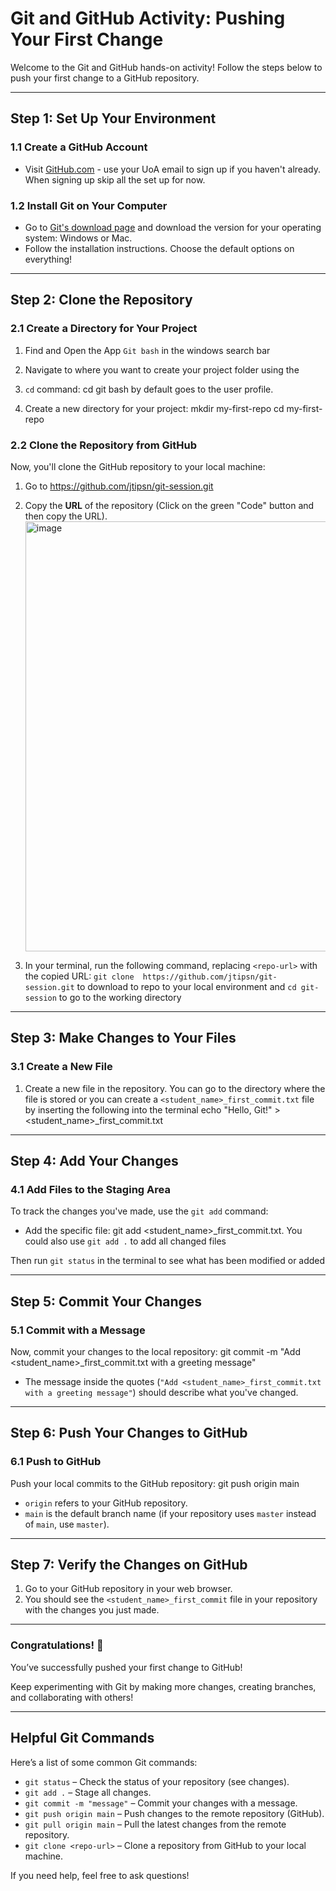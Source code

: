 # Git and GitHub Activity: Pushing Your First Change

Welcome to the Git and GitHub hands-on activity! Follow the steps below to push your first change to a GitHub repository.

---

## Step 1: Set Up Your Environment

### 1.1 Create a GitHub Account
- Visit [GitHub.com](https://github.com) - use your UoA email to sign up if you haven't already.  When signing up skip all the set up for now.   

### 1.2 Install Git on Your Computer
- Go to [Git's download page](https://git-scm.com/downloads) and download the version for your operating system: Windows or Mac.
- Follow the installation instructions.  Choose the default options on everything!

---

## Step 2: Clone the Repository

### 2.1 Create a Directory for Your Project
1. Find and Open the App `Git bash` in the windows search bar
2. Navigate to where you want to create your project folder using the
3. `cd` command: cd <path-to-your-folder> git bash by default goes to the user profile.  

4. Create a new directory for your project:
mkdir my-first-repo cd my-first-repo

### 2.2 Clone the Repository from GitHub
Now, you'll clone the GitHub repository to your local machine:
1. Go to https://github.com/jtipsn/git-session.git
2. Copy the **URL** of the repository (Click on the green "Code" button and then copy the URL).<img width="688" alt="image" src="https://github.com/user-attachments/assets/a03c1110-a642-4fdb-a58e-e75a027a4161" />

3. In your terminal, run the following command, replacing `<repo-url>` with the copied URL:
`git clone  https://github.com/jtipsn/git-session.git` to download to repo to your local environment and `cd git-session` to go to the working directory
 
---

## Step 3: Make Changes to Your Files

### 3.1 Create a New File
1. Create a new file in the repository. You can go to the directory where the file is stored or you can create a `<student_name>_first_commit.txt` file by inserting the following into the terminal
echo "Hello, Git!" > <student_name>_first_commit.txt



---

## Step 4: Add Your Changes

### 4.1 Add Files to the Staging Area
To track the changes you've made, use the `git add` command:
- Add the specific file:
git add <student_name>_first_commit.txt.  You could also use `git add .` to add all changed files

Then run `git status` in the terminal to see what has been modified or added

---

## Step 5: Commit Your Changes

### 5.1 Commit with a Message
Now, commit your changes to the local repository:
git commit -m "Add <student_name>_first_commit.txt with a greeting message"

- The message inside the quotes (`"Add <student_name>_first_commit.txt with a greeting message"`) should describe what you've changed.

---

## Step 6: Push Your Changes to GitHub

### 6.1 Push to GitHub
Push your local commits to the GitHub repository:
git push origin main


- `origin` refers to your GitHub repository.
- `main` is the default branch name (if your repository uses `master` instead of `main`, use `master`).

---

## Step 7: Verify the Changes on GitHub

1. Go to your GitHub repository in your web browser.
2. You should see the `<student_name>_first_commit` file in your repository with the changes you just made.

---

### Congratulations! 🎉
You’ve successfully pushed your first change to GitHub!

Keep experimenting with Git by making more changes, creating branches, and collaborating with others!

---

## Helpful Git Commands

Here’s a list of some common Git commands:

- `git status` – Check the status of your repository (see changes).
- `git add .` – Stage all changes.
- `git commit -m "message"` – Commit your changes with a message.
- `git push origin main` – Push changes to the remote repository (GitHub).
- `git pull origin main` – Pull the latest changes from the remote repository.
- `git clone <repo-url>` – Clone a repository from GitHub to your local machine.

If you need help, feel free to ask questions!

